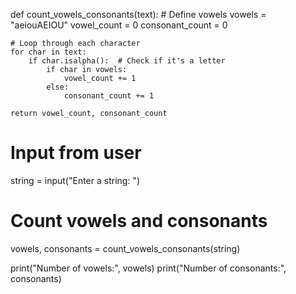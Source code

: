 def count_vowels_consonants(text):
    # Define vowels
    vowels = "aeiouAEIOU"
    vowel_count = 0
    consonant_count = 0

    # Loop through each character
    for char in text:
        if char.isalpha():  # Check if it's a letter
            if char in vowels:
                vowel_count += 1
            else:
                consonant_count += 1

    return vowel_count, consonant_count


# Input from user
string = input("Enter a string: ")

# Count vowels and consonants
vowels, consonants = count_vowels_consonants(string)

print("Number of vowels:", vowels)
print("Number of consonants:", consonants)

